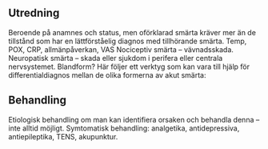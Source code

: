 ## Utredning

Beroende på anamnes och status, men oförklarad smärta kräver mer än de tillstånd som har en lättförståelig diagnos med tillhörande smärta.
Temp, POX, CRP, allmänpåverkan, VAS
Nociceptiv smärta – vävnadsskada.
Neuropatisk smärta – skada eller sjukdom i perifera eller centrala nervsystemet.
Blandform?
Här följer ett verktyg som kan vara till hjälp för differentialdiagnos mellan de olika formerna av akut smärta:
 
 

## Behandling

Etiologisk behandling om man kan identifiera orsaken och behandla denna – inte alltid möjligt.
Symtomatisk behandling: analgetika, antidepressiva, antiepileptika, TENS, akupunktur.

